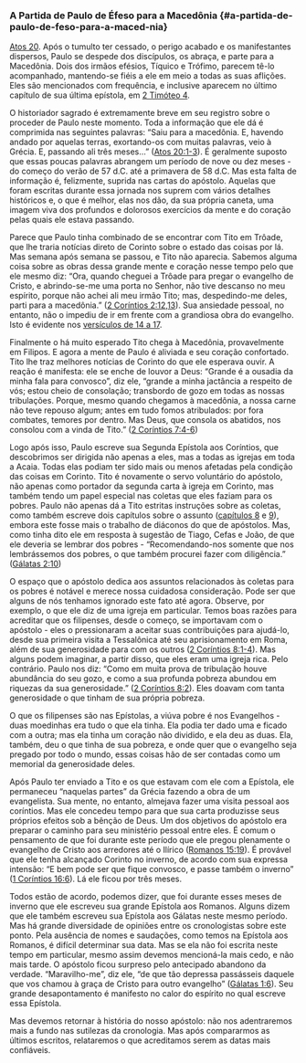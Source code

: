 ### A Partida de Paulo de Éfeso para a Macedônia {#a-partida-de-paulo-de-feso-para-a-maced-nia}

[Atos 20](http://bibliaonline.com.br/acf/atos/20). Após o tumulto ter cessado, o perigo acabado e os manifestantes dispersos, Paulo se despede dos discípulos, os abraça, e parte para a Macedônia. Dois dos irmãos efésios, Tíquico e Trófimo, parecem tê-lo acompanhado, mantendo-se fiéis a ele em meio a todas as suas aflições. Eles são mencionados com frequência, e inclusive aparecem no último capítulo de sua última epístola, em [2 Timóteo 4](http://bibliaonline.com.br/acf/2tm/4).

O historiador sagrado é extremamente breve em seu registro sobre o proceder de Paulo neste momento. Toda a informação que ele dá é comprimida nas seguintes palavras: “Saiu para a macedônia. E, havendo andado por aquelas terras, exortando-os com muitas palavras, veio à Grécia. E, passando ali três meses...” ([Atos 20:1-3](http://bibliaonline.com.br/acf/atos/20/1-3)). É geralmente suposto que essas poucas palavras abrangem um período de nove ou dez meses - do começo do verão de 57 d.C. até a primavera de 58 d.C. Mas esta falta de informação é, felizmente, suprida nas cartas do apóstolo. Aquelas que foram escritas durante essa jornada nos suprem com vários detalhes históricos e, o que é melhor, elas nos dão, da sua própria caneta, uma imagem viva dos profundos e dolorosos exercícios da mente e do coração pelas quais ele estava passando.

Parece que Paulo tinha combinado de se encontrar com Tito em Trôade, que lhe traria notícias direto de Corinto sobre o estado das coisas por lá. Mas semana após semana se passou, e Tito não aparecia. Sabemos alguma coisa sobre as obras dessa grande mente e coração nesse tempo pelo que ele mesmo diz: “Ora, quando cheguei a Trôade para pregar o evangelho de Cristo, e abrindo-se-me uma porta no Senhor, não tive descanso no meu espírito, porque não achei ali meu irmão Tito; mas, despedindo-me deles, parti para a macedônia.” ([2 Coríntios 2:12,13](http://bibliaonline.com.br/acf/2co/2/12,13)). Sua ansiedade pessoal, no entanto, não o impediu de ir em frente com a grandiosa obra do evangelho. Isto é evidente nos [versículos de 14 a 17](http://bibliaonline.com.br/acf/atos/20/14-17).

Finalmente o há muito esperado Tito chega à Macedônia, provavelmente em Filipos. E agora a mente de Paulo é aliviada e seu coração confortado. Tito lhe traz melhores notícias de Corinto do que ele esperava ouvir. A reação é manifesta: ele se enche de louvor a Deus: “Grande é a ousadia da minha fala para convosco”, diz ele, “grande a minha jactância a respeito de vós; estou cheio de consolação; transbordo de gozo em todas as nossas tribulações. Porque, mesmo quando chegamos à macedônia, a nossa carne não teve repouso algum; antes em tudo fomos atribulados: por fora combates, temores por dentro. Mas Deus, que consola os abatidos, nos consolou com a vinda de Tito.” ([2 Coríntios 7:4-6](http://bibliaonline.com.br/acf/2co/7/4-6))

Logo após isso, Paulo escreve sua Segunda Epístola aos Coríntios, que descobrimos ser dirigida não apenas a eles, mas a todas as igrejas em toda a Acaia. Todas elas podiam ter sido mais ou menos afetadas pela condição das coisas em Corinto. Tito é novamente o servo voluntário do apóstolo, não apenas como portador da segunda carta à igreja em Corinto, mas também tendo um papel especial nas coletas que eles faziam para os pobres. Paulo não apenas dá a Tito estritas instruções sobre as coletas, como também escreve dois capítulos sobre o assunto ([capítulos 8](http://bibliaonline.com.br/acf/2co/8) e [9](http://bibliaonline.com.br/acf/2co/9)), embora este fosse mais o trabalho de diáconos do que de apóstolos. Mas, como tinha dito ele em resposta à sugestão de Tiago, Cefas e João, de que ele deveria se lembrar dos pobres - “Recomendando-nos somente que nos lembrássemos dos pobres, o que também procurei fazer com diligência.” ([Gálatas 2:10](http://bibliaonline.com.br/acf/gl/2/10))

O espaço que o apóstolo dedica aos assuntos relacionados às coletas para os pobres é notável e merece nossa cuidadosa consideração. Pode ser que alguns de nós tenhamos ignorado este fato até agora. Observe, por exemplo, o que ele diz de uma igreja em particular. Temos boas razões para acreditar que os filipenses, desde o começo, se importavam com o apóstolo - eles o pressionaram a aceitar suas contribuições para ajudá-lo, desde sua primeira visita a Tessalônica até seu aprisionamento em Roma, além de sua generosidade para com os outros ([2 Coríntios 8:1-4](http://bibliaonline.com.br/acf/2co/8/1-4)). Mas alguns podem imaginar, a partir disso, que eles eram uma igreja rica. Pelo contrário. Paulo nos diz: “Como em muita prova de tribulação houve abundância do seu gozo, e como a sua profunda pobreza abundou em riquezas da sua generosidade.” ([2 Coríntios 8:2](http://bibliaonline.com.br/acf/2co/8/2)). Eles doavam com tanta generosidade o que tinham de sua própria pobreza.

O que os filipenses são nas Epístolas, a viúva pobre é nos Evangelhos - duas moedinhas era tudo o que ela tinha. Ela podia ter dado uma e ficado com a outra; mas ela tinha um coração não dividido, e ela deu as duas. Ela, também, deu o que tinha de sua pobreza, e onde quer que o evangelho seja pregado por todo o mundo, essas coisas hão de ser contadas como um memorial da generosidade deles.

Após Paulo ter enviado a Tito e os que estavam com ele com a Epístola, ele permaneceu “naquelas partes” da Grécia fazendo a obra de um evangelista. Sua mente, no entanto, almejava fazer uma visita pessoal aos coríntios. Mas ele concedeu tempo para que sua carta produzisse seus próprios efeitos sob a bênção de Deus. Um dos objetivos do apóstolo era preparar o caminho para seu ministério pessoal entre eles. É comum o pensamento de que foi durante este período que ele pregou plenamente o evangelho de Cristo aos arredores até o Ilírico ([Romanos 15:19](http://bibliaonline.com.br/acf/rm/15/19)). É provável que ele tenha alcançado Corinto no inverno, de acordo com sua expressa intensão: “E bem pode ser que fique convosco, e passe também o inverno” ([1 Coríntios 16:6](http://bibliaonline.com.br/acf/1co/16/6)). Lá ele ficou por três meses.

Todos estão de acordo, podemos dizer, que foi durante esses meses de inverno que ele escreveu sua grande Epístola aos Romanos. Alguns dizem que ele também escreveu sua Epístola aos Gálatas neste mesmo período. Mas há grande diversidade de opiniões entre os cronologistas sobre este ponto. Pela ausência de nomes e saudações, como temos na Epístola aos Romanos, é difícil determinar sua data. Mas se ela não foi escrita neste tempo em particular, mesmo assim devemos mencioná-la mais cedo, e não mais tarde. O apóstolo ficou surpreso pelo antecipado abandono da verdade. “Maravilho-me”, diz ele, “de que tão depressa passásseis daquele que vos chamou à graça de Cristo para outro evangelho” ([Gálatas 1:6](http://bibliaonline.com.br/acf/gl/1/6)). Seu grande desapontamento é manifesto no calor do espírito no qual escreve essa Epístola.

Mas devemos retornar à história do nosso apóstolo: não nos adentraremos mais a fundo nas sutilezas da cronologia. Mas após compararmos as últimos escritos, relataremos o que acreditamos serem as datas mais confiáveis.